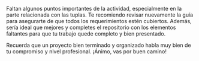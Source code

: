 Faltan algunos puntos importantes de la actividad, especialmente en la parte relacionada con las tuplas. Te recomiendo revisar nuevamente la guía para asegurarte de que todos los requerimientos estén cubiertos.
Además, sería ideal que mejores y completes el repositorio con los elementos faltantes para que tu trabajo quede completo y bien presentado.

Recuerda que un proyecto bien terminado y organizado habla muy bien de tu compromiso y nivel profesional. ¡Ánimo, vas por buen camino!

